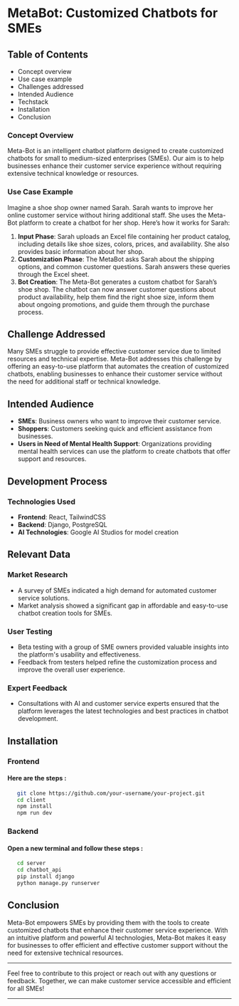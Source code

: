 # MetaBot: Customized Chatbots for SMEs

## Table of Contents

- Concept overview
- Use case example
- Challenges addressed
- Intended Audience
- Techstack
- Installation
- Conclusion

### Concept Overview

Meta-Bot is an intelligent chatbot platform designed to create customized chatbots for small to medium-sized enterprises (SMEs). Our aim is to help businesses enhance their customer service experience without requiring extensive technical knowledge or resources.

### Use Case Example

Imagine a shoe shop owner named Sarah. Sarah wants to improve her online customer service without hiring additional staff. She uses the Meta-Bot platform to create a chatbot for her shop. Here’s how it works for Sarah:

1. **Input Phase**: Sarah uploads an Excel file containing her product catalog, including details like shoe sizes, colors, prices, and availability. She also provides basic information about her shop.
2. **Customization Phase**: The MetaBot asks Sarah about the shipping options, and common customer questions. Sarah answers these queries through the Excel sheet.
3. **Bot Creation**: The Meta-Bot generates a custom chatbot for Sarah’s shoe shop. The chatbot can now answer customer questions about product availability, help them find the right shoe size, inform them about ongoing promotions, and guide them through the purchase process.

## Challenge Addressed

Many SMEs struggle to provide effective customer service due to limited resources and technical expertise. Meta-Bot addresses this challenge by offering an easy-to-use platform that automates the creation of customized chatbots, enabling businesses to enhance their customer service without the need for additional staff or technical knowledge.

## Intended Audience

- **SMEs**: Business owners who want to improve their customer service.
- **Shoppers**: Customers seeking quick and efficient assistance from businesses.
- **Users in Need of Mental Health Support**: Organizations providing mental health services can use the platform to create chatbots that offer support and resources.

## Development Process

### Technologies Used

- **Frontend**: React, TailwindCSS
- **Backend**: Django, PostgreSQL
- **AI Technologies**: Google AI Studios for model creation

## Relevant Data

### Market Research

- A survey of SMEs indicated a high demand for automated customer service solutions.
- Market analysis showed a significant gap in affordable and easy-to-use chatbot creation tools for SMEs.

### User Testing

- Beta testing with a group of SME owners provided valuable insights into the platform's usability and effectiveness.
- Feedback from testers helped refine the customization process and improve the overall user experience.

### Expert Feedback

- Consultations with AI and customer service experts ensured that the platform leverages the latest technologies and best practices in chatbot development.

## Installation
### Frontend
#### Here are the steps :
```bash
   git clone https://github.com/your-username/your-project.git
   cd client
   npm install
   npm run dev
```
### Backend
#### Open a new terminal and follow these steps :
```bash
   cd server
   cd chatbot_api
   pip install django
   python manage.py runserver
```
## Conclusion

Meta-Bot empowers SMEs by providing them with the tools to create customized chatbots that enhance their customer service experience. With an intuitive platform and powerful AI technologies, Meta-Bot makes it easy for businesses to offer efficient and effective customer support without the need for extensive technical resources.

---

Feel free to contribute to this project or reach out with any questions or feedback. Together, we can make customer service accessible and efficient for all SMEs!

---



